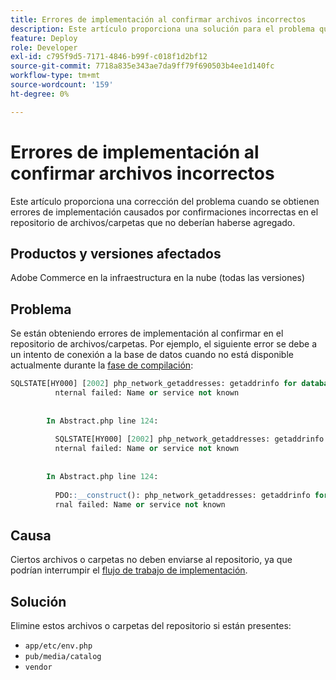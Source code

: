 ```yaml
---
title: Errores de implementación al confirmar archivos incorrectos
description: Este artículo proporciona una solución para el problema que se produce cuando se producen errores de implementación causados por confirmaciones incorrectas en el repositorio de archivos/carpetas que no deberían haberse agregado.
feature: Deploy
role: Developer
exl-id: c795f9d5-7171-4846-b99f-c018f1d2bf12
source-git-commit: 7718a835e343ae7da9ff79f690503b4ee1d140fc
workflow-type: tm+mt
source-wordcount: '159'
ht-degree: 0%

---
```


# Errores de implementación al confirmar archivos incorrectos

Este artículo proporciona una corrección del problema cuando se obtienen errores de implementación causados por confirmaciones incorrectas en el repositorio de archivos/carpetas que no deberían haberse agregado.

## Productos y versiones afectados

Adobe Commerce en la infraestructura en la nube (todas las versiones)

## Problema

Se están obteniendo errores de implementación al confirmar en el repositorio de archivos/carpetas. Por ejemplo, el siguiente error se debe a un intento de conexión a la base de datos cuando no está disponible actualmente durante la [fase de compilación](https://experienceleague.adobe.com/docs/commerce-cloud-service/user-guide/develop/deploy/process.html#build-phase):

```SQL
SQLSTATE[HY000] [2002] php_network_getaddresses: getaddrinfo for database.i  
          nternal failed: Name or service not known                                    
                                                                                       
        
        In Abstract.php line 124:
                                                                                       
          SQLSTATE[HY000] [2002] php_network_getaddresses: getaddrinfo for database.i  
          nternal failed: Name or service not known                                    
                                                                                       
        
        In Abstract.php line 124:
                                                                                       
          PDO::__construct(): php_network_getaddresses: getaddrinfo for database.inte  
          rnal failed: Name or service not known       
```

## Causa

Ciertos archivos o carpetas no deben enviarse al repositorio, ya que podrían interrumpir el [flujo de trabajo de implementación](https://experienceleague.adobe.com/docs/commerce-cloud-service/user-guide/develop/deploy/process.html).

## Solución

Elimine estos archivos o carpetas del repositorio si están presentes:

* `app/etc/env.php`
* `pub/media/catalog`
* `vendor`
